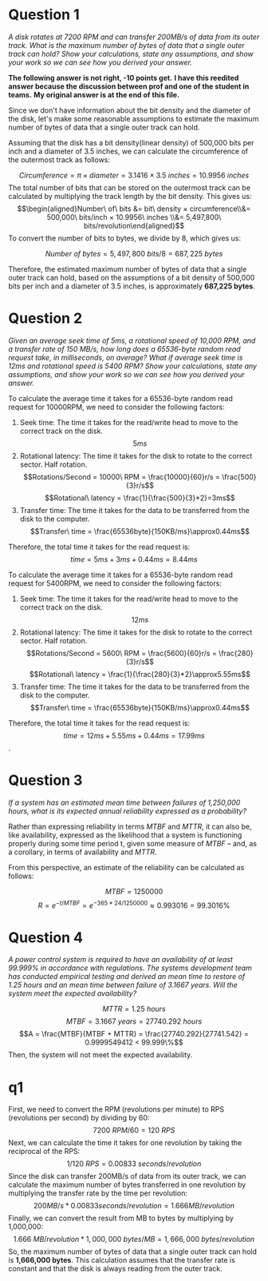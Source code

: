 # Question 1

*A disk rotates at 7200 RPM and can transfer 200MB/s of data from its outer track. What is the maximum number of bytes of data that a single outer track can hold? Show your calculations, state any assumptions, and show your work so we can see how you derived your answer.*

**The following answer is not right, -10 points get.**
**I have this reedited answer because the discussion between prof and one of the student in teams.**
**My original answer is at the end of this file.**

Since we don't have information about the bit density and the diameter of the disk, let's make some reasonable assumptions to estimate the maximum number of bytes of data that a single outer track can hold.

Assuming that the disk has a bit density(linear density) of 500,000 bits per inch and a diameter of 3.5 inches, we can calculate the circumference of the outermost track as follows:

$$Circumference = π × diameter = 3.1416 × 3.5\ inches = 10.9956\ inches$$
The total number of bits that can be stored on the outermost track can be calculated by multiplying the track length by the bit density. This gives us:
$$\begin{aligned}Number\ of\ bits &= bit\ density × circumference\\&= 500,000\ bits/inch × 10.9956\ inches \\&= 5,497,800\ bits/revolution\end{aligned}$$
To convert the number of bits to bytes, we divide by 8, which gives us:

$$Number\ of\ bytes = 5,497,800\ bits / 8 = 687,225\ bytes$$

Therefore, the estimated maximum number of bytes of data that a single outer track can hold, based on the assumptions of a bit density of 500,000 bits per inch and a diameter of 3.5 inches, is approximately **687,225 bytes**.

# Question 2

*Given an average seek time of 5ms, a rotational speed of 10,000 RPM, and a transfer rate of 150 MB/s, how long does a 65536-byte random read request take, in milliseconds, on average? What if average seek time is 12ms and rotational speed is 5400 RPM? Show your calculations, state any assumptions, and show your work so we can see how you derived your answer.*

To calculate the average time it takes for a 65536-byte random read request for 10000RPM, we need to consider the following factors:

1. Seek time: The time it takes for the read/write head to move to the correct track on the disk.
$$5ms$$
2. Rotational latency: The time it takes for the disk to rotate to the correct sector. Half rotation.
$$Rotations/Second = 10000\ RPM = \frac{10000}{60}r/s = \frac{500}{3}r/s$$
$$Rotational\ latency = \frac{1}{\frac{500}{3}*2}=3ms$$
3. Transfer time: The time it takes for the data to be transferred from the disk to the computer.
$$Transfer\ time = \frac{65536byte}{150KB/ms}\approx0.44ms$$

Therefore, the total time it takes for the read request is:
$$time = 5ms + 3ms + 0.44ms = 8.44ms$$

To calculate the average time it takes for a 65536-byte random read request for 5400RPM, we need to consider the following factors:

1. Seek time: The time it takes for the read/write head to move to the correct track on the disk.
$$12ms$$
2. Rotational latency: The time it takes for the disk to rotate to the correct sector. Half rotation.
$$Rotations/Second = 5600\ RPM = \frac{5600}{60}r/s = \frac{280}{3}r/s$$
$$Rotational\ latency = \frac{1}{\frac{280}{3}*2}\approx5.55ms$$
3. Transfer time: The time it takes for the data to be transferred from the disk to the computer.
$$Transfer\ time = \frac{65536byte}{150KB/ms}\approx0.44ms$$

Therefore, the total time it takes for the read request is:
$$time = 12ms + 5.55ms + 0.44ms = 17.99ms$$.

# Question 3

*If a system has an estimated mean time between failures of 1,250,000 hours, what is its expected annual reliability expressed as a probability?*

Rather than expressing reliability in terms *MTBF* and *MTTR*, it can also be, like availability, expressed as the likelihood that a system is functioning properly during some time period t, given some measure of *MTBF* – and, as a corollary, in terms of availability and *MTTR*.

From this perspective, an estimate of the reliability can be calculated as follows:

$$MTBF = 1250000$$
$$R=e^{−t/MTBF} = e^{-365*24/1250000} \approx 0.993016 = 99.3016\%$$

# Question 4

*A power control system is required to have an availability of at least 99.999% in accordance with regulations. The systems development team has conducted empirical testing and derived an mean time to restore of 1.25 hours and an mean time between failure of 3.1667 years. Will the system meet the expected availability?*

$$MTTR = 1.25\ hours$$
$$MTBF = 3.1667\ years = 27740.292\ hours$$
$$A = \frac{MTBF}{MTBF + MTTR} = \frac{27740.292}{27741.542} = 0.9999549412 < 99.999\%$$
Then, the system will not meet the expected availability.

# q1

First, we need to convert the RPM (revolutions per minute) to RPS (revolutions per second) by dividing by 60: $$7200\ RPM / 60 = 120\ RPS$$
Next, we can calculate the time it takes for one revolution by taking the reciprocal of the RPS: $$1 / 120\ RPS = 0.00833\ seconds/revolution$$
Since the disk can transfer 200MB/s of data from its outer track, we can calculate the maximum number of bytes transferred in one revolution by multiplying the transfer rate by the time per revolution: $$200MB/s *0.00833 seconds/revolution = 1.666 MB/revolution$$
Finally, we can convert the result from MB to bytes by multiplying by 1,000,000:
$$1.666\ MB/revolution* 1,000,000\ bytes/MB = 1,666,000\ bytes/revolution$$
So, the maximum number of bytes of data that a single outer track can hold is **1,666,000 bytes**. This calculation assumes that the transfer rate is constant and that the disk is always reading from the outer track.
